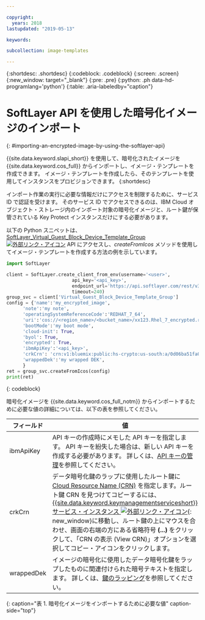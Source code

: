 ```yaml
---

copyright:
  years: 2018
lastupdated: "2019-05-13"

keywords:

subcollection: image-templates

---
```


{:shortdesc: .shortdesc}
{:codeblock: .codeblock}
{:screen: .screen}
{:new_window: target="_blank"}
{:pre: .pre}
{:python: .ph data-hd-programlang='python'}
{:table: .aria-labeledby="caption"}


# SoftLayer API を使用した暗号化イメージのインポート
{: #importing-an-encrypted-image-by-using-the-softlayer-api}

{{site.data.keyword.slapi_short}} を使用して、暗号化されたイメージを {{site.data.keyword.cos_full}} からインポートし、イメージ・テンプレートを作成できます。 イメージ・テンプレートを作成したら、そのテンプレートを使用してインスタンスをプロビジョンできます。
{:shortdesc}

インポート作業の実行に必要な情報だけにアクセスを制限するために、サービス ID で認証を受けます。 そのサービス ID でアクセスできるのは、IBM Cloud オブジェクト・ストレージ内のインポート対象の暗号化イメージと、ルート鍵が保管されている Key Protect インスタンスだけにする必要があります。  

以下の Python スニペットは、[SoftLayer_Virtual_Guest_Block_Device_Template_Group ![外部リンク・アイコン](../../icons/launch-glyph.svg "外部リンク・アイコン")](https://sldn.softlayer.com/reference/services/SoftLayer_Virtual_Guest_Block_Device_Template_Group/) API にアクセスし、_createFromIcos_ メソッドを使用してイメージ・テンプレートを作成する方法の例を示しています。

```python
import SoftLayer

client = SoftLayer.create_client_from_env(username='<user>',
                        api_key='<api_key>',
                        endpoint_url='https://api.softlayer.com/rest/v3',
                        timeout=240)
group_svc = client['Virtual_Guest_Block_Device_Template_Group']
config = {'name':'my_encrypted_image',
      'note':'my note',
      'operatingSystemReferenceCode':'REDHAT_7_64',
      'uri':'cos://<region_name>/<bucket_name>/xx123.Rhel_7_encrypted.raw',
      'bootMode':'my boot mode',
      'cloud-init': True,
      'byol': True,
      'encrypted': True,
      'ibmApiKey':'<api_key>',
      'crkCrn': 'crn:v1:bluemix:public:hs-crypto:us-south:a/0d06ba51fa0e431290956d1761da1b7b:5ef6cebe-26d7-4ef3-abdc-fb50f345780f:key:a9640391-aec5-4c86-8942-6e6c59bb40b5',
      'wrappedDek':'my wrapped DEK',
      }
ret = group_svc.createFromIcos(config)
print(ret)
```
{: codeblock}


暗号化イメージを {{site.data.keyword.cos_full_notm}} からインポートするために必要な値の詳細については、以下の表を参照してください。

| フィールド    | 値   |
| -------- | ------- |
| ibmApiKey | API キーの作成時にメモした API キーを指定します。 API キーを紛失した場合は、新しい API キーを作成する必要があります。 詳しくは、[API キーの管理](/docs/iam?topic=iam-userapikey#userapikey)を参照してください。 |
| crkCrn | データ暗号化鍵のラップに使用したルート鍵に [Cloud Resource Name (CRN)](/docs/overview?topic=overview-crn) を指定します。ルート鍵 CRN を見つけてコピーするには、[{{site.data.keyword.keymanagementserviceshort}} サービス・インスタンス ![外部リンク・アイコン](../../icons/launch-glyph.svg "外部リンク・アイコン")](https://cloud.ibm.com/resources){: new_window}に移動し、ルート鍵の上にマウスを合わせ、画面の右端の方にある省略符号 **(...)** をクリックして、「CRN の表示 (View CRN)」オプションを選択してコピー・アイコンをクリックします。|
| wrappedDek | イメージの暗号化に使用したデータ暗号化鍵をラップしたものに関連付けられた暗号テキストを指定します。 詳しくは、[鍵のラッピング](/docs/services/key-protect?topic=key-protect-wrap-keys#wrap-keys)を参照してください。 |
{: caption="表 1. 暗号化イメージをインポートするために必要な値" caption-side="top"}
